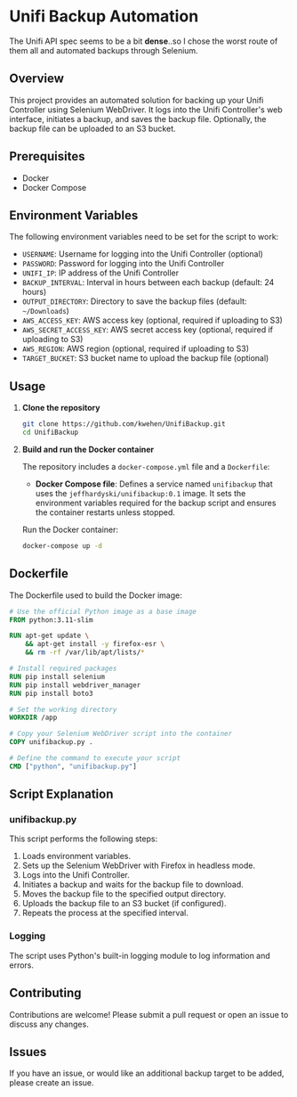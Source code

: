 # Unifi Backup Automation

The Unifi API spec seems to be a bit **dense**..so I chose the worst route of them all and automated backups through Selenium.

## Overview

This project provides an automated solution for backing up your Unifi Controller using Selenium WebDriver. It logs into the Unifi Controller's web interface, initiates a backup, and saves the backup file. Optionally, the backup file can be uploaded to an S3 bucket.

## Prerequisites

- Docker
- Docker Compose

## Environment Variables

The following environment variables need to be set for the script to work:

- `USERNAME`: Username for logging into the Unifi Controller (optional)
- `PASSWORD`: Password for logging into the Unifi Controller
- `UNIFI_IP`: IP address of the Unifi Controller
- `BACKUP_INTERVAL`: Interval in hours between each backup (default: 24 hours)
- `OUTPUT_DIRECTORY`: Directory to save the backup files (default: `~/Downloads`)
- `AWS_ACCESS_KEY`: AWS access key (optional, required if uploading to S3)
- `AWS_SECRET_ACCESS_KEY`: AWS secret access key (optional, required if uploading to S3)
- `AWS_REGION`: AWS region (optional, required if uploading to S3)
- `TARGET_BUCKET`: S3 bucket name to upload the backup file (optional)

## Usage

1. **Clone the repository**

   ```sh
   git clone https://github.com/kwehen/UnifiBackup.git
   cd UnifiBackup
   ```

2. **Build and run the Docker container**

   The repository includes a `docker-compose.yml` file and a `Dockerfile`:

   - **Docker Compose file**: Defines a service named `unifibackup` that uses the `jeffhardyski/unifibackup:0.1` image. It sets the environment variables required for the backup script and ensures the container restarts unless stopped.

   Run the Docker container:

   ```sh
   docker-compose up -d
   ```

## Dockerfile

The Dockerfile used to build the Docker image:

```dockerfile
# Use the official Python image as a base image
FROM python:3.11-slim

RUN apt-get update \
    && apt-get install -y firefox-esr \
    && rm -rf /var/lib/apt/lists/*

# Install required packages
RUN pip install selenium
RUN pip install webdriver_manager
RUN pip install boto3

# Set the working directory
WORKDIR /app

# Copy your Selenium WebDriver script into the container
COPY unifibackup.py .

# Define the command to execute your script
CMD ["python", "unifibackup.py"]
```

## Script Explanation

### unifibackup.py

This script performs the following steps:

1. Loads environment variables.
2. Sets up the Selenium WebDriver with Firefox in headless mode.
3. Logs into the Unifi Controller.
4. Initiates a backup and waits for the backup file to download.
5. Moves the backup file to the specified output directory.
6. Uploads the backup file to an S3 bucket (if configured).
7. Repeats the process at the specified interval.

### Logging

The script uses Python's built-in logging module to log information and errors.

## Contributing

Contributions are welcome! Please submit a pull request or open an issue to discuss any changes.

## Issues

If you have an issue, or would like an additional backup target to be added, please create an issue.
